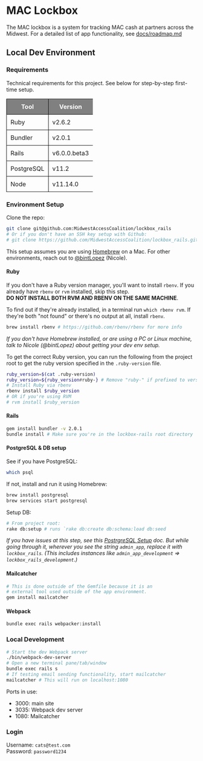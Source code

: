 <style>
  table * {
    border-left: solid black 1px;
    border-bottom: solid black 1px;
    padding: 10px;
  }
  th {
    background-color: grey;
    color: white;
  }
</style>
# MAC Lockbox

The MAC lockbox is a system for tracking MAC cash at partners across the Midwest. For a detailed list of app functionality, see [docs/roadmap.md](https://github.com/MidwestAccessCoalition/lockbox_rails/blob/master/docs/roadmap.md)

## Local Dev Environment
### Requirements
Technical requirements for this project. See below for step-by-step first-time setup.

| Tool | Version |
|------|---------|
| Ruby | v2.6.2 |
| Bundler | v2.0.1 |
| Rails | v6.0.0.beta3 |
| PostgreSQL | v11.2 |
| Node | v11.14.0 |

### Environment Setup
Clone the repo:
```sh
git clone git@github.com:MidwestAccessCoalition/lockbox_rails
# Or if you don't have an SSH key setup with Github:
# git clone https://github.com/MidwestAccessCoalition/lockbox_rails.git
```

This setup assumes you are using [Homebrew](https://brew.sh/) on a Mac. For other environments, reach out to [@bintLopez](https://github.com/BintLopez) (Nicole).

#### Ruby
If you don't have a Ruby version manager, you'll want to install `rbenv`. If you already have `rbenv` or `rvm` installed, skip this step.  
**DO NOT INSTALL BOTH RVM AND RBENV ON THE SAME MACHINE**.

To find out if they're already installed, in a terminal run `which rbenv rvm`. If they're both "not found" or there's no output at all, install `rbenv`.
```sh
brew install rbenv # https://github.com/rbenv/rbenv for more info
```
_If you don't have Homebrew installed, or are using a PC or Linux machine, talk to Nicole (@bintLopez) about getting your dev env setup._

To get the correct Ruby version, you can run the following from the project root to get the ruby version specified in the `.ruby-version` file.
```sh
ruby_version=$(cat .ruby-version)
ruby_version=${ruby_version#ruby-} # Remove "ruby-" if prefixed to version number
# Install Ruby via rbenv
rbenv install $ruby_version
# OR if you're using RVM
# rvm install $ruby_version
```

#### Rails
```sh
gem install bundler -v 2.0.1
bundle install # Make sure you're in the lockbox-rails root directory
```

#### PostgreSQL & DB setup
See if you have PostgreSQL:
```sh
which psql
```

If not, install and run it using Homebrew:
```sh
brew install postgresql
brew services start postgresql
```

Setup DB:
```sh
# From project root:
rake db:setup # runs `rake db:create db:schema:load db:seed
```

_If you have issues at this step, see this [PostrgreSQL Setup](https://github.com/MidwestAccessCoalition/jane_point_oh/blob/master/docs/db_setup.md) doc. But while going through it, wherever you see the string `admin_app`, replace it with `lockbox_rails`. (This includes instances like `admin_app_development` => `lockbox_rails_development`.)_

#### Mailcatcher
```sh
# This is done outside of the Gemfile because it is an
# external tool used outside of the app environment.
gem install mailcatcher
```

#### Webpack
```sh
bundle exec rails webpacker:install
```

### Local Development
```sh
# Start the dev Webpack server
./bin/webpack-dev-server
# Open a new terminal pane/tab/window
bundle exec rails s
# If testing email sending functionality, start mailcatcher
mailcatcher # This will run on localhost:1080
```

Ports in use:
* 3000: main site
* 3035: Webpack dev server
* 1080: Mailcatcher

### Login
Username: `cats@test.com`<br>
Password: `password1234`

